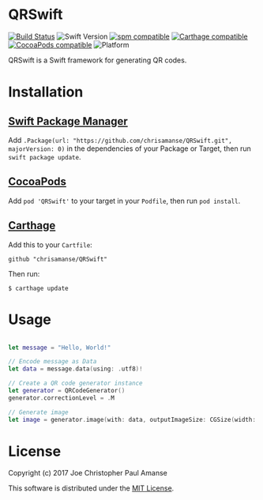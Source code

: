 # QRSwift
[![Build Status](https://travis-ci.org/chrisamanse/QRSwift.svg?branch=master)](https://travis-ci.org/chrisamanse/QRSwift)
![Swift Version](https://img.shields.io/badge/swift-3.0-orange.svg)
[![spm compatible](https://img.shields.io/badge/spm-compatible-4BC51D.svg?style=flat)](https://github.com/apple/swift-package-manager)
[![Carthage compatible](https://img.shields.io/badge/Carthage-compatible-4BC51D.svg?style=flat)](https://github.com/Carthage/Carthage)
[![CocoaPods compatible](https://img.shields.io/cocoapods/v/QRSwift.svg)](https://github.com/CocoaPods/CocoaPods)
![Platform](https://img.shields.io/badge/platform-ios%20%7C%20macos%20%7C%20tvos-lightgrey.svg)

QRSwift is a Swift framework for generating QR codes.

# Installation

## [Swift Package Manager](https://github.com/apple/swift-package-manager)

Add `.Package(url: "https://github.com/chrisamanse/QRSwift.git", majorVersion: 0)` in the dependencies of your Package or Target, then run `swift package update`.


## [CocoaPods](https://github.com/CocoaPods/CocoaPods)

Add `pod 'QRSwift'` to your target in your `Podfile`, then run `pod install`.

## [Carthage](https://github.com/Carthage/Carthage)

Add this to your `Cartfile`:

```
github "chrisamanse/QRSwift"
```

Then run:

```
$ carthage update
```

# Usage

```swift

let message = "Hello, World!"

// Encode message as Data
let data = message.data(using: .utf8)!

// Create a QR code generator instance
let generator = QRCodeGenerator()
generator.correctionLevel = .M

// Generate image
let image = generator.image(with: data, outputImageSize: CGSize(width: 128, height: 128))
```

# License

Copyright (c) 2017 Joe Christopher Paul Amanse

This software is distributed under the [MIT License](./LICENSE).
